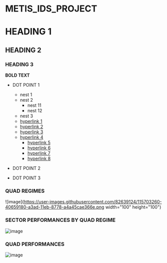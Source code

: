 # METIS_IDS_PROJECT

# HEADING 1

## HEADING 2

### HEADING 3

**BOLD TEXT**

* DOT POINT 1
  * nest 1
  * nest 2
    * nest 11
    * nest 12
  * nest 3
  * [hyperlink 1](https://www.prorealcode.com/prorealtime-indicators/jurik-volatility-bands/)
  * [hyperlink 2](https://www.prorealcode.com/prorealtime-indicators/exponential-volatility-bands/)
  * [hyperlink 3](https://www.tradingview.com/script/IhUChSph-Bridge-Bands-joecat808/)
  * [hyperlink 4](https://www.prorealcode.com/prorealtime-indicators/bridge-bands/)
    * [hyperlink 5](https://www.tradingview.com/scripts/hurst/)
    * [hyperlink 6](https://medium.com/geekculture/fractal-volatility-bands-new-trading-horizons-66ee445be198)
    * [hyperlink 7](https://pypi.org/project/alpha-vantage/)
    * [hyperlink 8](https://algotrading101.com/learn/alpha-vantage-guide/)
  
  
* DOT POINT 2
* DOT POINT 3


### QUAD REGIMES
![image](https://user-images.githubusercontent.com/82639124/115703260-40659180-a3ad-11eb-8778-a4a45cae366e.png width="100" height="100")

### SECTOR PERFORMANCES BY QUAD REGIME
![image](https://user-images.githubusercontent.com/82639124/115703422-760a7a80-a3ad-11eb-971c-20c653527f01.png)

### QUAD PERFORMANCES
![image](https://user-images.githubusercontent.com/82639124/115703605-a9e5a000-a3ad-11eb-8b5d-f07a0c993e5b.png)











